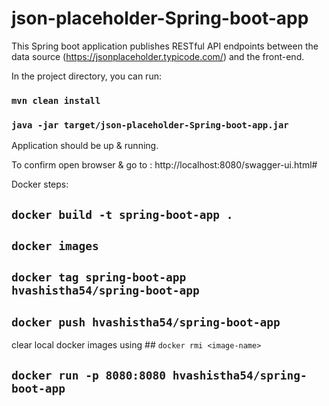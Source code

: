 # json-placeholder-Spring-boot-app
This Spring boot application publishes RESTful API endpoints between the data source (https://jsonplaceholder.typicode.com/) and the front-end.

In the project directory, you can run:
### `mvn clean install`
### `java -jar target/json-placeholder-Spring-boot-app.jar`

Application should be up & running. 

To confirm open browser & go to : http://localhost:8080/swagger-ui.html#

Docker steps:

## `docker build -t spring-boot-app .`

## `docker images`

## `docker tag spring-boot-app hvashistha54/spring-boot-app`

## `docker push hvashistha54/spring-boot-app`

clear local docker images using ## `docker rmi <image-name>`
  
## `docker run -p 8080:8080 hvashistha54/spring-boot-app`
